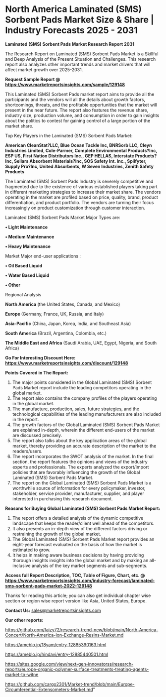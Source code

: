 # North America Laminated (SMS) Sorbent Pads Market Size & Share | Industry Forecasts 2025 - 2031

<strong>Laminated (SMS) Sorbent Pads Market Research Report 2031</strong>

The Research Report on Laminated (SMS) Sorbent Pads Market is a Skillful and Deep Analysis of the Present Situation and Challenges. This research report also analyzes other important trends and market drivers that will affect market growth over 2025-2031.

<strong>Request Sample Report @ <a href=https://www.marketreportsinsights.com/sample/129148>https://www.marketreportsinsights.com/sample/129148</a></strong>

This Laminated (SMS) Sorbent Pads market report aims to provide all the participants and the vendors will all the details about growth factors, shortcomings, threats, and the profitable opportunities that the market will present in the near future. The report also features the revenue share, industry size, production volume, and consumption in order to gain insights about the politics to contest for gaining control of a large portion of the market share.

Top Key Players in the Laminated (SMS) Sorbent Pads Market:

<strong>American CleanStat?LLC, Blue Ocean Tackle Inc, BNRSorb LLC, Cleyn Industries Limited, Cole-Parmer, Complete Environmental Products?Inc, ESP US, First Nation Distributors Inc., GEP HELLAS, Interstate Products?Inc, Sellars Absorbent Materials?Inc, SOS Safety Int. Inc., Spilfyter, Supply Pro?Inc, United Absorbents, W Seven Industries, Zenith Safety Products</strong>

The Laminated (SMS) Sorbent Pads Industry is severely competitive and fragmented due to the existence of various established players taking part in different marketing strategies to increase their market share. The vendors operating in the market are profiled based on price, quality, brand, product differentiation, and product portfolio. The vendors are turning their focus increasingly on product customization through customer interaction.

Laminated (SMS) Sorbent Pads Market Major Types are:

<strong>• Light Maintenance

• Medium Maintenance

• Heavy Maintenance</strong>

Market Major end-user applications :

<strong>• Oil Based Liquid

• Water Based Liquid

• Other</strong>

Regional Analysis

</u><strong><b>North America</b></strong> (the United States, Canada, and Mexico)

<strong><b>Europe </b></strong>(Germany, France, UK, Russia, and Italy)

<strong><b>Asia-Pacific</b></strong> (China, Japan, Korea, India, and Southeast Asia)

<strong><b>South America</b></strong> (Brazil, Argentina, Colombia, etc.)

<strong><b>The Middle East and Africa</b></strong> (Saudi Arabia, UAE, Egypt, Nigeria, and South Africa)

<strong>Go For Interesting Discount Here: <a href=https://www.marketreportsinsights.com/discount/129148>https://www.marketreportsinsights.com/discount/129148</a></strong>

<strong>Points Covered in The Report:</strong>
<ol>
  <li>The major points considered in the Global Laminated (SMS) Sorbent Pads Market report include the leading competitors operating in the global market.</li>
  <li>The report also contains the company profiles of the players operating in the global market.</li>
  <li>The manufacture, production, sales, future strategies, and the technological capabilities of the leading manufacturers are also included in the report.</li>
  <li>The growth factors of the Global Laminated (SMS) Sorbent Pads Market are explained in-depth, wherein the different end-users of the market are discussed precisely.</li>
  <li>The report also talks about the key application areas of the global market, thereby providing an accurate description of the market to the readers/users.</li>
  <li>The report incorporates the SWOT analysis of the market. In the final section, the report features the opinions and views of the industry experts and professionals. The experts analyzed the export/import policies that are favorably influencing the growth of the Global Laminated (SMS) Sorbent Pads Market.</li>
  <li>The report on the Global Laminated (SMS) Sorbent Pads Market is a worthwhile source of information for every policymaker, investor, stakeholder, service provider, manufacturer, supplier, and player interested in purchasing this research document.</li>
</ol>
<strong>Reasons for Buying Global Laminated (SMS) Sorbent Pads Market Report:</strong>

<ol>
  <li>The report offers a detailed analysis of the dynamic competitive landscape that keeps the reader/client well ahead of the competitors.</li>
  <li>It also presents an in-depth view of the different factors driving or restraining the growth of the global market.</li>
  <li>The Global Laminated (SMS) Sorbent Pads Market report provides an eight-year forecast evaluated on the basis of how the market is estimated to grow.</li>
  <li>It helps in making aware business decisions by having providing thorough insights insights into the global market and by making an all-inclusive analysis of the key market segments and sub-segments.</li>
</ol>
<strong>Access full Report Description, TOC, Table of Figure, Chart, etc. @ <a href=https://www.marketreportsinsights.com/industry-forecast/laminated-sms-sorbent-pads-market-2022-129148>https://www.marketreportsinsights.com/industry-forecast/laminated-sms-sorbent-pads-market-2022-129148</a></strong>


Thanks for reading this article; you can also get individual chapter wise section or region wise report version like Asia, United States, Europe.

<strong>Contact Us:</strong>
sales@marketreportsinsights.com

<strong>Our other reports:</strong>

<a href=https://github.com/faizy72/research-trend-new/blob/main/North-America-Concert/North-America-Ion-Exchange-Resins-Market.md>https://github.com/faizy72/research-trend-new/blob/main/North-America-Concert/North-America-Ion-Exchange-Resins-Market.md</a>

<a href=https://ameblo.jp/18yam/entry-12885390163.html>https://ameblo.jp/18yam/entry-12885390163.html</a>

<a href=https://ameblo.jp/hindavi/entry-12885440501.html>https://ameblo.jp/hindavi/entry-12885440501.html</a>

<a href=https://sites.google.com/view/next-gen-innovatorss/research-reports/europe-organic-polymer-surface-treatments-treating-agents-market-to-witne>https://sites.google.com/view/next-gen-innovatorss/research-reports/europe-organic-polymer-surface-treatments-treating-agents-market-to-witne</a>

<a href=https://github.com/cargo2301/Market-trend/blob/main/Europe-Circumferential-Extensometers-Market.md>https://github.com/cargo2301/Market-trend/blob/main/Europe-Circumferential-Extensometers-Market.md</a>"
